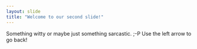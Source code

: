 ```yaml
---
layout: slide
title: "Welcome to our second slide!"
---
```

Something witty or maybe just something sarcastic. ;-P
Use the left arrow to go back!
